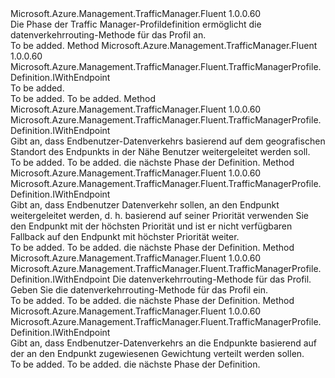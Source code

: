<Type Name="IWithTrafficRoutingMethod" FullName="Microsoft.Azure.Management.TrafficManager.Fluent.TrafficManagerProfile.Definition.IWithTrafficRoutingMethod">
  <TypeSignature Language="C#" Value="public interface IWithTrafficRoutingMethod" />
  <TypeSignature Language="ILAsm" Value=".class public interface auto ansi abstract IWithTrafficRoutingMethod" />
  <TypeSignature Language="DocId" Value="T:Microsoft.Azure.Management.TrafficManager.Fluent.TrafficManagerProfile.Definition.IWithTrafficRoutingMethod" />
  <TypeSignature Language="VB.NET" Value="Public Interface IWithTrafficRoutingMethod" />
  <TypeSignature Language="F#" Value="type IWithTrafficRoutingMethod = interface" />
  <AssemblyInfo>
    <AssemblyName>Microsoft.Azure.Management.TrafficManager.Fluent</AssemblyName>
    <AssemblyVersion>1.0.0.60</AssemblyVersion>
  </AssemblyInfo>
  <Interfaces />
  <Docs>
    <summary>
            Die Phase der Traffic Manager-Profildefinition ermöglicht die datenverkehrrouting-Methode für das Profil an.
            </summary>
    <remarks>To be added.</remarks>
  </Docs>
  <Members>
    <Member MemberName="WithGeographicBasedRouting">
      <MemberSignature Language="C#" Value="public Microsoft.Azure.Management.TrafficManager.Fluent.TrafficManagerProfile.Definition.IWithEndpoint WithGeographicBasedRouting ();" />
      <MemberSignature Language="ILAsm" Value=".method public hidebysig newslot virtual instance class Microsoft.Azure.Management.TrafficManager.Fluent.TrafficManagerProfile.Definition.IWithEndpoint WithGeographicBasedRouting() cil managed" />
      <MemberSignature Language="DocId" Value="M:Microsoft.Azure.Management.TrafficManager.Fluent.TrafficManagerProfile.Definition.IWithTrafficRoutingMethod.WithGeographicBasedRouting" />
      <MemberSignature Language="VB.NET" Value="Public Function WithGeographicBasedRouting () As IWithEndpoint" />
      <MemberSignature Language="F#" Value="abstract member WithGeographicBasedRouting : unit -&gt; Microsoft.Azure.Management.TrafficManager.Fluent.TrafficManagerProfile.Definition.IWithEndpoint" Usage="iWithTrafficRoutingMethod.WithGeographicBasedRouting " />
      <MemberType>Method</MemberType>
      <AssemblyInfo>
        <AssemblyName>Microsoft.Azure.Management.TrafficManager.Fluent</AssemblyName>
        <AssemblyVersion>1.0.0.60</AssemblyVersion>
      </AssemblyInfo>
      <ReturnValue>
        <ReturnType>Microsoft.Azure.Management.TrafficManager.Fluent.TrafficManagerProfile.Definition.IWithEndpoint</ReturnType>
      </ReturnValue>
      <Parameters />
      <Docs>
        <summary>To be added.</summary>
        <returns>To be added.</returns>
        <remarks>To be added.</remarks>
      </Docs>
    </Member>
    <Member MemberName="WithPerformanceBasedRouting">
      <MemberSignature Language="C#" Value="public Microsoft.Azure.Management.TrafficManager.Fluent.TrafficManagerProfile.Definition.IWithEndpoint WithPerformanceBasedRouting ();" />
      <MemberSignature Language="ILAsm" Value=".method public hidebysig newslot virtual instance class Microsoft.Azure.Management.TrafficManager.Fluent.TrafficManagerProfile.Definition.IWithEndpoint WithPerformanceBasedRouting() cil managed" />
      <MemberSignature Language="DocId" Value="M:Microsoft.Azure.Management.TrafficManager.Fluent.TrafficManagerProfile.Definition.IWithTrafficRoutingMethod.WithPerformanceBasedRouting" />
      <MemberSignature Language="VB.NET" Value="Public Function WithPerformanceBasedRouting () As IWithEndpoint" />
      <MemberSignature Language="F#" Value="abstract member WithPerformanceBasedRouting : unit -&gt; Microsoft.Azure.Management.TrafficManager.Fluent.TrafficManagerProfile.Definition.IWithEndpoint" Usage="iWithTrafficRoutingMethod.WithPerformanceBasedRouting " />
      <MemberType>Method</MemberType>
      <AssemblyInfo>
        <AssemblyName>Microsoft.Azure.Management.TrafficManager.Fluent</AssemblyName>
        <AssemblyVersion>1.0.0.60</AssemblyVersion>
      </AssemblyInfo>
      <ReturnValue>
        <ReturnType>Microsoft.Azure.Management.TrafficManager.Fluent.TrafficManagerProfile.Definition.IWithEndpoint</ReturnType>
      </ReturnValue>
      <Parameters />
      <Docs>
        <summary>
            Gibt an, dass Endbenutzer-Datenverkehrs basierend auf dem geografischen Standort des Endpunkts in der Nähe Benutzer weitergeleitet werden soll.
            </summary>
        <returns>To be added.</returns>
        <remarks>To be added.</remarks>
        <return>die nächste Phase der Definition.</return>
      </Docs>
    </Member>
    <Member MemberName="WithPriorityBasedRouting">
      <MemberSignature Language="C#" Value="public Microsoft.Azure.Management.TrafficManager.Fluent.TrafficManagerProfile.Definition.IWithEndpoint WithPriorityBasedRouting ();" />
      <MemberSignature Language="ILAsm" Value=".method public hidebysig newslot virtual instance class Microsoft.Azure.Management.TrafficManager.Fluent.TrafficManagerProfile.Definition.IWithEndpoint WithPriorityBasedRouting() cil managed" />
      <MemberSignature Language="DocId" Value="M:Microsoft.Azure.Management.TrafficManager.Fluent.TrafficManagerProfile.Definition.IWithTrafficRoutingMethod.WithPriorityBasedRouting" />
      <MemberSignature Language="VB.NET" Value="Public Function WithPriorityBasedRouting () As IWithEndpoint" />
      <MemberSignature Language="F#" Value="abstract member WithPriorityBasedRouting : unit -&gt; Microsoft.Azure.Management.TrafficManager.Fluent.TrafficManagerProfile.Definition.IWithEndpoint" Usage="iWithTrafficRoutingMethod.WithPriorityBasedRouting " />
      <MemberType>Method</MemberType>
      <AssemblyInfo>
        <AssemblyName>Microsoft.Azure.Management.TrafficManager.Fluent</AssemblyName>
        <AssemblyVersion>1.0.0.60</AssemblyVersion>
      </AssemblyInfo>
      <ReturnValue>
        <ReturnType>Microsoft.Azure.Management.TrafficManager.Fluent.TrafficManagerProfile.Definition.IWithEndpoint</ReturnType>
      </ReturnValue>
      <Parameters />
      <Docs>
        <summary>
            Gibt an, dass Endbenutzer Datenverkehr sollen, an den Endpunkt weitergeleitet werden, d. h. basierend auf seiner Priorität verwenden Sie den Endpunkt mit der höchsten Priorität und ist er nicht verfügbaren Fallback auf den Endpunkt mit höchster Priorität weiter.
            </summary>
        <returns>To be added.</returns>
        <remarks>To be added.</remarks>
        <return>die nächste Phase der Definition.</return>
      </Docs>
    </Member>
    <Member MemberName="WithTrafficRoutingMethod">
      <MemberSignature Language="C#" Value="public Microsoft.Azure.Management.TrafficManager.Fluent.TrafficManagerProfile.Definition.IWithEndpoint WithTrafficRoutingMethod (Microsoft.Azure.Management.TrafficManager.Fluent.TrafficRoutingMethod routingMethod);" />
      <MemberSignature Language="ILAsm" Value=".method public hidebysig newslot virtual instance class Microsoft.Azure.Management.TrafficManager.Fluent.TrafficManagerProfile.Definition.IWithEndpoint WithTrafficRoutingMethod(class Microsoft.Azure.Management.TrafficManager.Fluent.TrafficRoutingMethod routingMethod) cil managed" />
      <MemberSignature Language="DocId" Value="M:Microsoft.Azure.Management.TrafficManager.Fluent.TrafficManagerProfile.Definition.IWithTrafficRoutingMethod.WithTrafficRoutingMethod(Microsoft.Azure.Management.TrafficManager.Fluent.TrafficRoutingMethod)" />
      <MemberSignature Language="VB.NET" Value="Public Function WithTrafficRoutingMethod (routingMethod As TrafficRoutingMethod) As IWithEndpoint" />
      <MemberSignature Language="F#" Value="abstract member WithTrafficRoutingMethod : Microsoft.Azure.Management.TrafficManager.Fluent.TrafficRoutingMethod -&gt; Microsoft.Azure.Management.TrafficManager.Fluent.TrafficManagerProfile.Definition.IWithEndpoint" Usage="iWithTrafficRoutingMethod.WithTrafficRoutingMethod routingMethod" />
      <MemberType>Method</MemberType>
      <AssemblyInfo>
        <AssemblyName>Microsoft.Azure.Management.TrafficManager.Fluent</AssemblyName>
        <AssemblyVersion>1.0.0.60</AssemblyVersion>
      </AssemblyInfo>
      <ReturnValue>
        <ReturnType>Microsoft.Azure.Management.TrafficManager.Fluent.TrafficManagerProfile.Definition.IWithEndpoint</ReturnType>
      </ReturnValue>
      <Parameters>
        <Parameter Name="routingMethod" Type="Microsoft.Azure.Management.TrafficManager.Fluent.TrafficRoutingMethod" />
      </Parameters>
      <Docs>
        <param name="routingMethod">Die datenverkehrrouting-Methode für das Profil.</param>
        <summary>
            Geben Sie die datenverkehrrouting-Methode für das Profil ein.
            </summary>
        <returns>To be added.</returns>
        <remarks>To be added.</remarks>
        <return>die nächste Phase der Definition.</return>
      </Docs>
    </Member>
    <Member MemberName="WithWeightBasedRouting">
      <MemberSignature Language="C#" Value="public Microsoft.Azure.Management.TrafficManager.Fluent.TrafficManagerProfile.Definition.IWithEndpoint WithWeightBasedRouting ();" />
      <MemberSignature Language="ILAsm" Value=".method public hidebysig newslot virtual instance class Microsoft.Azure.Management.TrafficManager.Fluent.TrafficManagerProfile.Definition.IWithEndpoint WithWeightBasedRouting() cil managed" />
      <MemberSignature Language="DocId" Value="M:Microsoft.Azure.Management.TrafficManager.Fluent.TrafficManagerProfile.Definition.IWithTrafficRoutingMethod.WithWeightBasedRouting" />
      <MemberSignature Language="VB.NET" Value="Public Function WithWeightBasedRouting () As IWithEndpoint" />
      <MemberSignature Language="F#" Value="abstract member WithWeightBasedRouting : unit -&gt; Microsoft.Azure.Management.TrafficManager.Fluent.TrafficManagerProfile.Definition.IWithEndpoint" Usage="iWithTrafficRoutingMethod.WithWeightBasedRouting " />
      <MemberType>Method</MemberType>
      <AssemblyInfo>
        <AssemblyName>Microsoft.Azure.Management.TrafficManager.Fluent</AssemblyName>
        <AssemblyVersion>1.0.0.60</AssemblyVersion>
      </AssemblyInfo>
      <ReturnValue>
        <ReturnType>Microsoft.Azure.Management.TrafficManager.Fluent.TrafficManagerProfile.Definition.IWithEndpoint</ReturnType>
      </ReturnValue>
      <Parameters />
      <Docs>
        <summary>
            Gibt an, dass Endbenutzer-Datenverkehrs an die Endpunkte basierend auf der an den Endpunkt zugewiesenen Gewichtung verteilt werden sollen.
            </summary>
        <returns>To be added.</returns>
        <remarks>To be added.</remarks>
        <return>die nächste Phase der Definition.</return>
      </Docs>
    </Member>
  </Members>
</Type>
